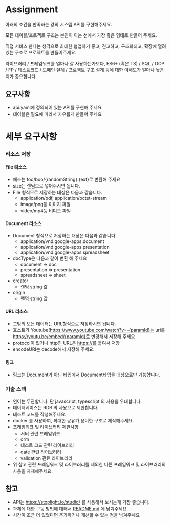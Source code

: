 # Assignment
아래의 조건을 만족하는 강의 시스템 API를 구현해주세요.

모든 테이블/프로젝트 구조는 본인이 아는 선에서 가장 좋은 형태로 만들어 주세요.

직접 서비스 한다는 생각으로 최대한 협업하기 좋고, 견고하고, 구조화되고, 확장에 열려 있는 구조로 프로젝트를 만들어주세요.

라이브러리 / 프레임워크를 얼마나 잘 사용하는가보다, ES6+ (혹은 TS) / SQL / OOP / FP / 테스트코드 / 도메인 설계 / 프로젝트 구조 설계 등에 대한 이해도가 얼마나 높은지가 중요합니다.

## 요구사항
- api.yaml에 정의되어 있는 API를 구현해 주세요
- 테이블은 필요에 따라서 자유롭게 만들어 주세요
# 세부 요구사항
### 리소스 저장
#### File 리소스
  - 패스는 foo/boo/{randomString}.{ext}로 변환해 주세요 
  - size는 랜덤으로 넣어주시면 됩니다.
  - File 형식으로 저장하는 대상은 다음과 같습니다.
    - application/pdf, application/octet-stream
    - image/png등 이미지 파일
    - video/mp4등 비디오 파일
#### Document 리소스
  - Document 형식으로 저장하는 대상은 다음과 같습니다.
    - application/vnd.google-apps.document
    - application/vnd.google-apps.presentation
    - application/vnd.google-apps.spreadsheet
  - docType은 다음과 같이 변환 해 주세요
    - document ⇒ doc
    - presentation ⇒ presentation
    - spreadsheet ⇒ sheet    
  - creator    
    - 랜덤 string 값
  - origin
    - 랜덤 string 값
#### URL 리소스
 - 그밖의 모든 데이터는 URL형식으로 저장하시면 됩니다.
 - 호스트가 Youtube(https://www.youtube.com/watch?v=-{paramId}는 uri를 https://youtu.be/embed/{paramId}로 변경해서 저장해 주세요
 - protocol이 없거나 http인 URL은 [https://를](https://를) 붙여서 저장 
 - encodeURI는 decode해서 저장해 주세요.

#### 링크
- 링크는 Document가 아닌 타입에서 Document타입을 대상으로만 가능합니다.

### 기술 스택
- 언어는 무관합니다. 단 javascript, typescript 의 사용을 우대합니다.
- 데이터베이스는 RDB 의 사용으로 제한합니다.
- 테스트 코드를 작성해주세요.
- docker 를 사용하여, 최대한 공유가 용이한 구조로 제작해주세요.
- 프레임워크 및 라이브러리 제한사항
  - 서버 관련 프레임워크
  - orm
  - 테스트 코드 관련 라이브러리
  - date 관련 라이브러리
  - validation 관련 라이브러리
- 위 참고 관련 프레임워크 및 라이브러리를 제외한 다른 프레임워크 및 라이브러리의 사용을 자제해주세요.

## 참고
- API는 https://stoplight.io/studio/ 를 사용해서 보시는게 가장 좋습니다.
- 과제에 대한 구동 방법에 대해서 [README.md](http://README.md) 에 남겨주세요.
- 시간이 조금 더 있었다면 추가하거나 개선할 수 있는 점을 남겨주세요
